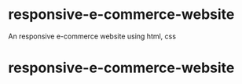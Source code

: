 # responsive-e-commerce-website

An responsive e-commerce website using html, css
# responsive-e-commerce-website
